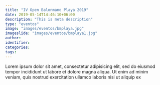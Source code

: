```yaml
---
title: "IV Open Balonmano Playa 2019"
date: 2019-05-14T14:46:10+06:00
description: "This is meta description"
type: "eventos"
image: "images/eventos/bmplaya.jpg"
imageslide: "images/eventos/bmplaya1.jpg"
author: 
identifier:
categories:
tags: 
---
```



Lorem ipsum dolor sit amet, consectetur adipisicing elit, sed do eiusmod tempor incididunt ut labore et
dolore magna aliqua. Ut enim ad minim veniam, quis nostrud exercitation ullamco laboris nisi ut aliquip ex
